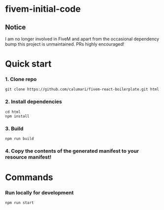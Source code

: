 # fivem-initial-code
## Notice
I am no longer involved in FiveM and apart from the occasional dependency bump this project is unmaintained. PRs highly encouraged!

# Quick start
### 1. Clone repo
```
git clone https://github.com/calumari/fivem-react-boilerplate.git html
```

### 2. Install dependencies
```
cd html
npm install
```

### 3. Build
```
npm run build
```

### 4. Copy the contents of the generated manifest to your resource manifest!

# Commands
### Run locally for development
```
npm run start
```